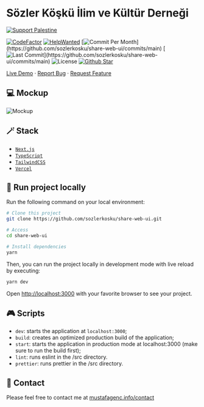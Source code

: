# Sözler Köşkü İlim ve Kültür Derneği

[![Support Palestine](https://raw.githubusercontent.com/Safouene1/support-palestine-banner/master/banner-support.svg)](https://github.com/Safouene1/support-palestine-banner/blob/master/Markdown-pages/Support.md)

[![CodeFactor](https://www.codefactor.io/repository/github/mustafagenc/sozlerkosku-share-web-ui/badge)](https://www.codefactor.io/repository/github/mustafagenc/sozlerkosku-share-web-ui) [![HelpWanted](https://img.shields.io/badge/Help%20Wanted-Contribute-blue)](https://github.com/sozlerkosku/share-web-ui/issues?q=is:issue+is:open+label:%22%F0%9F%99%8B%F0%9F%8F%BB%E2%80%8D%E2%99%82%EF%B8%8Fhelp+wanted%22) [![Commit Per Month](https://img.shields.io/github/commit-activity/m/sozlerkosku/share-web-ui?)](https://github.com/sozlerkosku/share-web-ui/commits/main) [![Last Commit](https://img.shields.io/github/last-commit/sozlerkosku/share-web-ui?)](https://github.com/sozlerkosku/share-web-ui/commits/main) ![License](https://img.shields.io/github/license/sozlerkosku/share-web-ui?label=License) [![Github Star](https://img.shields.io/github/stars/sozlerkosku/share-web-ui)](https://github.com/sozlerkosku/share-web-ui/stargazers)

[Live Demo](https://sozlerkosku-share.vercel.app) ·
[Report Bug](https://github.com/sozlerkosku/share-web-ui/issues) ·
[Request Feature](https://github.com/sozlerkosku/share-web-ui/issues)

## 💻 Mockup

![Mockup](https://raw.githubusercontent.com/sozlerkosku/share-web-ui/refs/heads/main/content/mockups.png)

## 🪄 Stack

- [`Next.js`](https://nextjs.org/)
- [`TypeScript`](https://www.typescriptlang.org/)
- [`TailwindCSS`](https://tailwindcss.com/)
- [`Vercel`](https://vercel.com/)

## 🏁 Run project locally

Run the following command on your local environment:

```bash
# Clone this project
git clone https://github.com/sozlerkosku/share-web-ui.git

# Access
cd share-web-ui

# Install dependencies
yarn
```

Then, you can run the project locally in development mode with live reload by executing:

```bash
yarn dev
```

Open [http://localhost:3000](http://localhost:3000) with your favorite browser to see your project.

## 🎮 Scripts

- `dev`: starts the application at `localhost:3000`;
- `build`: creates an optimized production build of the application;
- `start`: starts the application in production mode at localhost:3000 (make sure to run the build first);
- `lint`: runs eslint in the /src directory.
- `prettier`: runs prettier in the /src directory.

## 💬 Contact

Please feel free to contact me at [mustafagenc.info/contact](https://mustafagenc.info/contact)
